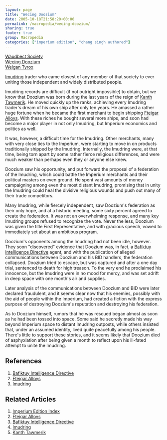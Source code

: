 ```yaml
---
layout: page
title: "Wecing Doozium"
date: 2005-10-18T21:58:20+00:00
permalink: /macropedia/wecing-doozium/
sharing: true
footer: true
group: Macropedia
categories: ["imperium edition", "chang singh authored"]
---
```


<div class='row'>
	<div class='col-md-4'><a href='/macropedia/waudbect-society'>Waudbect Society</a></div>
	<div class='col-md-4'><a href='/macropedia/wecing-doozium'>Wecing Doozium</a></div>
	<div class='col-md-4'><a href='/macropedia/welgan-tyrox'>Welgan Tyrox</a></div>
</div>


[Imudring](/macropedia/imudring) trader who came closest of any member of that society to ever uniting those independent and widely distributed people.

Imudring records are difficult (if not outright impossible) to obtain, but we know that Doozium was born during the last years of the reign of [Kanth Tawmerik](/macropedia/kanth-tawmerik).  He moved quickly up the ranks, achieving every Imudring trader's dream of his own ship after only ten years.  He amassed a rather huge fortune when he became the first merchant to begin shipping [Fteigar Alloys](/macropedia/fteigar-alloys).  With these riches he bought several more ships, and soon had become a major player in not only Imudring, but Imperium economics and politics as well.

It was, however, a difficult time for the Imudring.  Other merchants, many with very close ties to the Imperium, were starting to move in on products traditionally shipped by the Imudring.  Internally, the Imudring were, at that time, being torn apart by some rather fierce religious differences, and were much weaker than perhaps even they or anyone else knew.

Doozium saw his opportunity, and put forward the proposal of a federation of the Imudring, which could battle the Imperium merchants and their political masters on even ground.  He spent vast amounts of money campaigning among even the most distant Imudring, promising that in unity the Imudring could heal the divisive religious wounds and push out many of their trade competitors.

Many Imudring, while fiercely independent, saw Doozium's federation as their only hope, and at a historic meeting, some sixty percent agreed to create the federation.  It was not an overwhelming response, and many key Imudring groups refused to recognize the vote.  Never the less, Doozium was given the title First Representative, and with gracious speech, vowed to immediately set about an ambitious program.

Doozium's opponents among the Imudring had not been idle, however.  They soon "discovered" evidence that Doozium was, in fact, a [Bafiktuy Intelligence Directive](/macropedia/bafiktuy-intelligence-directive) agent, and with the publication of alleged communications between Doozium and his BID handlers, the federation collapsed.  Doozium tried to escape, but was captured and after a one day trial, sentenced to death for high treason.  To the very end he proclaimed his innocence, but the Imudring were in no mood for mercy, and was set adrift in deep space with one month's air and supplies.

Later analysis of the communications between Doozium and BID were later declared fraudulent, and it seems clear now that his enemies, possibly with the aid of people within the Imperium, had created a fiction with the express purpose of destroying Doozium's reputation and destroying his federation.

As to Doozium himself, rumors that he was rescued began almost as soon as he had been tossed into space.  Some said he secretly made his way beyond Imperium space to distant Imudring outposts, while others insisted that, under an assumed identity, lived quite peacefully among his people.  There's little to support these stories, and it seems likely that Doozium died of asphyxiation after being given a month to reflect upon his ill-fated attempt to unite the Imudring.

## References
1. [Bafiktuy Intelligence Directive](/macropedia/bafiktuy-intelligence-directive)
1. [Fteigar Alloys](/macropedia/fteigar-alloys)
1. [Imudring](/macropedia/imudring)

## Related Articles

1. [Imperium Edition Index](/macropedia/imperium-edition-index)
2. [Fteigar Alloys](/macropedia/fteigar-alloys)
3. [Bafiktuy Intelligence Directive](/macropedia/bafiktuy-intelligence-directive)
4. [Imudring](/macropedia/imudring)
5. [Kanth Tawmerik](/macropedia/kanth-tawmerik)



 
